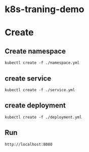 # k8s-traning-demo

# Create
## Create namespace

```
kubectl create -f ./namespace.yml
```

## create service

```
kubectl create -f ./service.yml
```

## create deployment

```
kubectl create -f ./deployment.yml
```

## Run

```
http://localhost:8080
```